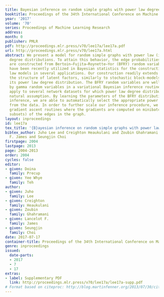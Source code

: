 ```yaml
---
title: Bayesian inference on random simple graphs with power law degree distributions
booktitle: Proceedings of the 34th International Conference on Machine Learning
year: '2017'
volume: '70'
series: Proceedings of Machine Learning Research
address: 
month: 0
publisher: PMLR
pdf: http://proceedings.mlr.press/v70/lee17a/lee17a.pdf
url: http://proceedings.mlr.press/v70/lee17a.html
abstract: We present a model for random simple graphs with power law (i.e., heavy-tailed)
  degree distributions. To attain this behavior, the edge probabilities in the graph
  are constructed from Bertoin–Fujita–Roynette–Yor (BFRY) random variables, which
  have been recently utilized in Bayesian statistics for the construction of power
  law models in several applications. Our construction readily extends to capture
  the structure of latent factors, similarly to stochastic block-models, while maintaining
  its power law degree distribution. The BFRY random variables are well approximated
  by gamma random variables in a variational Bayesian inference routine, which we
  apply to several network datasets for which power law degree distributions are a
  natural assumption. By learning the parameters of the BFRY distribution via probabilistic
  inference, we are able to automatically select the appropriate power law behavior
  from the data. In order to further scale our inference procedure, we adopt stochastic
  gradient ascent routines where the gradients are computed on minibatches (i.e.,
  subsets) of the edges in the graph.
layout: inproceedings
id: lee17a
tex_title: '{B}ayesian inference on random simple graphs with power law degree distributions'
bibtex_author: Juho Lee and Creighton Heaukulani and Zoubin Ghahramani and Lancelot
  F. James and Seungjin Choi
firstpage: 2004
lastpage: 2013
page: 2004-2013
order: 2004
cycles: false
editor:
- given: Doina
  family: Precup
- given: Yee Whye
  family: Teh
author:
- given: Juho
  family: Lee
- given: Creighton
  family: Heaukulani
- given: Zoubin
  family: Ghahramani
- given: Lancelot F.
  family: James
- given: Seungjin
  family: Choi
date: 2017-07-17
container-title: Proceedings of the 34th International Conference on Machine Learning
genre: inproceedings
issued:
  date-parts:
  - 2017
  - 7
  - 17
extras:
- label: Supplementary PDF
  link: http://proceedings.mlr.press/v70/lee17a/lee17a-supp.pdf
# Format based on citeproc: http://blog.martinfenner.org/2013/07/30/citeproc-yaml-for-bibliographies/
---
```

